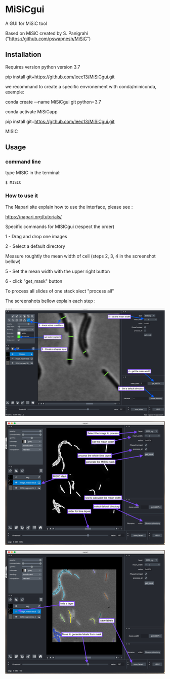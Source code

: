 # MiSiCgui
A GUI for MiSiC tool

Based on MiSiC created by S. Panigrahi ("https://github.com/pswapnesh/MiSiC")

## Installation
Requires version python version 3.7

pip install git+https://github.com/leec13/MiSiCgui.git

we recommand to create a specific envronement with conda/miniconda, exemple:

conda create --name MiSiCgui git python=3.7

conda activate MiSiCapp

pip install git+https://github.com/leec13/MiSiCgui.git

MISIC
## Usage

### command line
type MISIC in the terminal:

```bash
$ MISIC
```

### How to use it
The Napari site explain how to use the interface, please see :

https://napari.org/tutorials/

Specific commands for MISICgui (respect the order)

1 - Drag and drop one images

2 - Select a default directory

Measure roughtly the mean width of cell (steps 2, 3, 4 in the screenshot bellow)

5 - Set the mean width with the upper right button

6 - click "get_mask" button

To process all slides of one stack slect "process all"

The screenshots bellow explain each step :

!['screen1.png'](./images/screen1.png)

!['screen2.png'](/images/screen2.png)

!['screen3.png'](./images/screen3.png)


